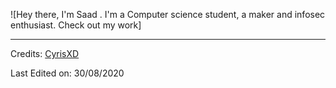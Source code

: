 ![Hey there, I'm Saad . I'm a Computer science student, a maker and infosec enthusiast. Check out my work]

<!--
**SaadElmatbai/SaadElmatbai** is a ✨ _special_ ✨ repository because its `README.md` (this file) appears on your GitHub profile.

Here are some ideas to get you started:

- 🌱 I’m currently learning about Modbus protocol and oriented object php.
- 👯 I’m looking to collaborate on ...
- 🤔 I’m looking for help with ...
- 💬 Ask me about ...
- 📫 How to reach me: ...
- 😄 Pronouns: ...
- ⚡ Fun fact: ...
-->

-----
Credits: [CyrisXD](https://github.com/CyrisXD)

Last Edited on: 30/08/2020
